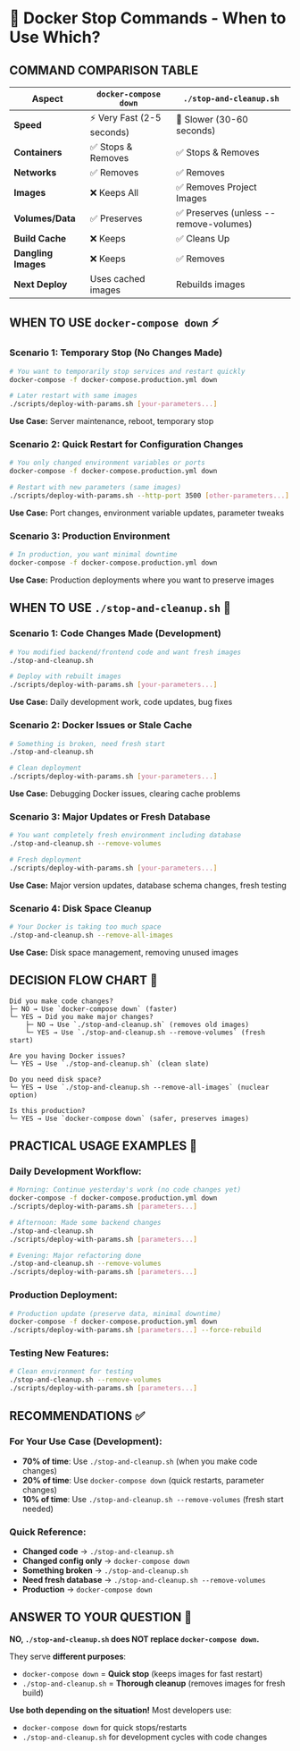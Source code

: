 # 🐋 Docker Stop Commands - When to Use Which?

## **COMMAND COMPARISON TABLE**

| Aspect | `docker-compose down` | `./stop-and-cleanup.sh` |
|--------|----------------------|------------------------|
| **Speed** | ⚡ Very Fast (2-5 seconds) | 🐌 Slower (30-60 seconds) |
| **Containers** | ✅ Stops & Removes | ✅ Stops & Removes |
| **Networks** | ✅ Removes | ✅ Removes |
| **Images** | ❌ Keeps All | ✅ Removes Project Images |
| **Volumes/Data** | ✅ Preserves | ✅ Preserves (unless --remove-volumes) |
| **Build Cache** | ❌ Keeps | ✅ Cleans Up |
| **Dangling Images** | ❌ Keeps | ✅ Removes |
| **Next Deploy** | Uses cached images | Rebuilds images |

## **WHEN TO USE `docker-compose down`** ⚡

### **Scenario 1: Temporary Stop (No Changes Made)**
```bash
# You want to temporarily stop services and restart quickly
docker-compose -f docker-compose.production.yml down

# Later restart with same images
./scripts/deploy-with-params.sh [your-parameters...]
```
**Use Case:** Server maintenance, reboot, temporary stop

### **Scenario 2: Quick Restart for Configuration Changes**
```bash
# You only changed environment variables or ports
docker-compose -f docker-compose.production.yml down

# Restart with new parameters (same images)
./scripts/deploy-with-params.sh --http-port 3500 [other-parameters...]
```
**Use Case:** Port changes, environment variable updates, parameter tweaks

### **Scenario 3: Production Environment**
```bash
# In production, you want minimal downtime
docker-compose -f docker-compose.production.yml down
```
**Use Case:** Production deployments where you want to preserve images

## **WHEN TO USE `./stop-and-cleanup.sh`** 🧹

### **Scenario 1: Code Changes Made (Development)**
```bash
# You modified backend/frontend code and want fresh images
./stop-and-cleanup.sh

# Deploy with rebuilt images
./scripts/deploy-with-params.sh [your-parameters...]
```
**Use Case:** Daily development work, code updates, bug fixes

### **Scenario 2: Docker Issues or Stale Cache**
```bash
# Something is broken, need fresh start
./stop-and-cleanup.sh

# Clean deployment
./scripts/deploy-with-params.sh [your-parameters...]
```
**Use Case:** Debugging Docker issues, clearing cache problems

### **Scenario 3: Major Updates or Fresh Database**
```bash
# You want completely fresh environment including database
./stop-and-cleanup.sh --remove-volumes

# Fresh deployment
./scripts/deploy-with-params.sh [your-parameters...]
```
**Use Case:** Major version updates, database schema changes, fresh testing

### **Scenario 4: Disk Space Cleanup**
```bash
# Your Docker is taking too much space
./stop-and-cleanup.sh --remove-all-images
```
**Use Case:** Disk space management, removing unused images

## **DECISION FLOW CHART** 🤔

```
Did you make code changes?
├─ NO → Use `docker-compose down` (faster)
└─ YES → Did you make major changes?
    ├─ NO → Use `./stop-and-cleanup.sh` (removes old images)
    └─ YES → Use `./stop-and-cleanup.sh --remove-volumes` (fresh start)

Are you having Docker issues?
└─ YES → Use `./stop-and-cleanup.sh` (clean slate)

Do you need disk space?
└─ YES → Use `./stop-and-cleanup.sh --remove-all-images` (nuclear option)

Is this production?
└─ YES → Use `docker-compose down` (safer, preserves images)
```

## **PRACTICAL USAGE EXAMPLES** 💼

### **Daily Development Workflow:**
```bash
# Morning: Continue yesterday's work (no code changes yet)
docker-compose -f docker-compose.production.yml down
./scripts/deploy-with-params.sh [parameters...]

# Afternoon: Made some backend changes
./stop-and-cleanup.sh
./scripts/deploy-with-params.sh [parameters...]

# Evening: Major refactoring done
./stop-and-cleanup.sh --remove-volumes
./scripts/deploy-with-params.sh [parameters...]
```

### **Production Deployment:**
```bash
# Production update (preserve data, minimal downtime)
docker-compose -f docker-compose.production.yml down
./scripts/deploy-with-params.sh [parameters...] --force-rebuild
```

### **Testing New Features:**
```bash
# Clean environment for testing
./stop-and-cleanup.sh --remove-volumes
./scripts/deploy-with-params.sh [parameters...]
```

## **RECOMMENDATIONS** ✅

### **For Your Use Case (Development):**
- **70% of time**: Use `./stop-and-cleanup.sh` (when you make code changes)
- **20% of time**: Use `docker-compose down` (quick restarts, parameter changes)
- **10% of time**: Use `./stop-and-cleanup.sh --remove-volumes` (fresh start needed)

### **Quick Reference:**
- **Changed code** → `./stop-and-cleanup.sh`
- **Changed config only** → `docker-compose down`
- **Something broken** → `./stop-and-cleanup.sh`
- **Need fresh database** → `./stop-and-cleanup.sh --remove-volumes`
- **Production** → `docker-compose down`

## **ANSWER TO YOUR QUESTION** 🎯

**NO, `./stop-and-cleanup.sh` does NOT replace `docker-compose down`.**

They serve **different purposes**:
- `docker-compose down` = **Quick stop** (keeps images for fast restart)
- `./stop-and-cleanup.sh` = **Thorough cleanup** (removes images for fresh build)

**Use both depending on the situation!** Most developers use:
- `docker-compose down` for quick stops/restarts
- `./stop-and-cleanup.sh` for development cycles with code changes